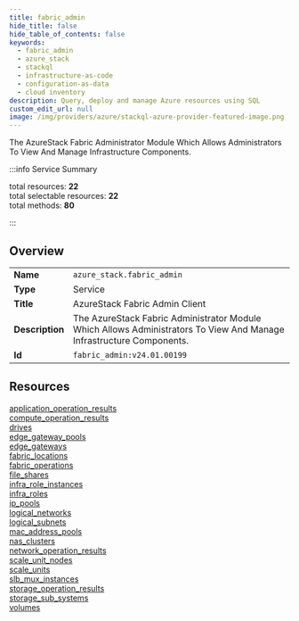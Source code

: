 ```yaml
---
title: fabric_admin
hide_title: false
hide_table_of_contents: false
keywords:
  - fabric_admin
  - azure_stack
  - stackql
  - infrastructure-as-code
  - configuration-as-data
  - cloud inventory
description: Query, deploy and manage Azure resources using SQL
custom_edit_url: null
image: /img/providers/azure/stackql-azure-provider-featured-image.png
---
```

The AzureStack Fabric Administrator Module Which Allows Administrators To View And Manage Infrastructure Components.  
    
:::info Service Summary

<div class="row">
<div class="providerDocColumn">
<span>total resources:&nbsp;<b>22</b></span><br />
<span>total selectable resources:&nbsp;<b>22</b></span><br />
<span>total methods:&nbsp;<b>80</b></span><br />
</div>
</div>

:::

## Overview
<table><tbody>
<tr><td><b>Name</b></td><td><code>azure_stack.fabric_admin</code></td></tr>
<tr><td><b>Type</b></td><td>Service</td></tr>
<tr><td><b>Title</b></td><td>AzureStack Fabric Admin Client</td></tr>
<tr><td><b>Description</b></td><td>The AzureStack Fabric Administrator Module Which Allows Administrators To View And Manage Infrastructure Components.</td></tr>
<tr><td><b>Id</b></td><td><code>fabric_admin:v24.01.00199</code></td></tr>
</tbody></table>

## Resources
<div class="row">
<div class="providerDocColumn">
<a href="/providers/azure_stack/fabric_admin/application_operation_results/">application_operation_results</a><br />
<a href="/providers/azure_stack/fabric_admin/compute_operation_results/">compute_operation_results</a><br />
<a href="/providers/azure_stack/fabric_admin/drives/">drives</a><br />
<a href="/providers/azure_stack/fabric_admin/edge_gateway_pools/">edge_gateway_pools</a><br />
<a href="/providers/azure_stack/fabric_admin/edge_gateways/">edge_gateways</a><br />
<a href="/providers/azure_stack/fabric_admin/fabric_locations/">fabric_locations</a><br />
<a href="/providers/azure_stack/fabric_admin/fabric_operations/">fabric_operations</a><br />
<a href="/providers/azure_stack/fabric_admin/file_shares/">file_shares</a><br />
<a href="/providers/azure_stack/fabric_admin/infra_role_instances/">infra_role_instances</a><br />
<a href="/providers/azure_stack/fabric_admin/infra_roles/">infra_roles</a><br />
<a href="/providers/azure_stack/fabric_admin/ip_pools/">ip_pools</a><br />
</div>
<div class="providerDocColumn">
<a href="/providers/azure_stack/fabric_admin/logical_networks/">logical_networks</a><br />
<a href="/providers/azure_stack/fabric_admin/logical_subnets/">logical_subnets</a><br />
<a href="/providers/azure_stack/fabric_admin/mac_address_pools/">mac_address_pools</a><br />
<a href="/providers/azure_stack/fabric_admin/nas_clusters/">nas_clusters</a><br />
<a href="/providers/azure_stack/fabric_admin/network_operation_results/">network_operation_results</a><br />
<a href="/providers/azure_stack/fabric_admin/scale_unit_nodes/">scale_unit_nodes</a><br />
<a href="/providers/azure_stack/fabric_admin/scale_units/">scale_units</a><br />
<a href="/providers/azure_stack/fabric_admin/slb_mux_instances/">slb_mux_instances</a><br />
<a href="/providers/azure_stack/fabric_admin/storage_operation_results/">storage_operation_results</a><br />
<a href="/providers/azure_stack/fabric_admin/storage_sub_systems/">storage_sub_systems</a><br />
<a href="/providers/azure_stack/fabric_admin/volumes/">volumes</a><br />
</div>
</div>
